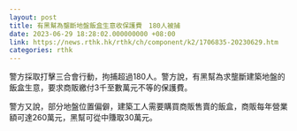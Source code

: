 ```yaml
---
layout: post
title: 有黑幫為壟斷地盤飯盒生意收保護費　180人被捕
date: 2023-06-29 18:28:02.000000000 +08:00
link: https://news.rthk.hk/rthk/ch/component/k2/1706835-20230629.htm
categories: rthk
---
```


警方採取打擊三合會行動，拘捕超過180人。警方說，有黑幫為求壟斷建築地盤的飯盒生意，要求商販繳付3千至數萬元不等的保護費。

警方又說，部分地盤位置偏僻，建築工人需要購買商販售賣的飯盒，商販每年營業額可達260萬元，黑幫可從中賺取30萬元。
